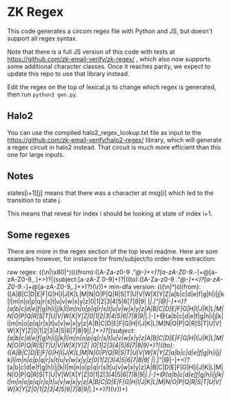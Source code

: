 # ZK Regex

This code generates a circom regex file with Python and JS, but doesn't support all regex syntax.

Note that there is a full JS version of this code with tests at https://github.com/zk-email-verify/zk-regex/ , which also now supports some additional character classes. Once it reaches parity, we expect to update this repo to use that library instead.

Edit the regex on the top of lexical.js to change which regex is generated, then run `python3 gen.py`.

## Halo2

You can use the compiled halo2_regex_lookup.txt file as input to the https://github.com/zk-email-verify/halo2-regex/ library, which will generate a regex circuit in halo2 instead. That circuit is much more efficient than this one for large inputs.

## Notes

states[i+1][j] means that there was a character at msg[i] which led to the transition to state j.

This means that reveal for index i should be looking at state of index i+1.

## Some regexes

There are more in the regex section of the top level readme. Here are som examples however, for instance for from/subject/to order-free extraction:

raw regex: ((\\n|\x80|^)(((from):([A-Za-z0-9 _."@-]+<)?[a-zA-Z0-9_.-]+@[a-zA-Z0-9_.]+>)?|(subject:[a-zA-Z 0-9]+)?|((to):([A-Za-z0-9 _."@-]+<)?[a-zA-Z0-9_.-]+@[a-zA-Z0-9_.]+>)?)(\\r))+
min-dfa version: (((\n|^)(((from):([A|B|C|D|E|F|G|H|I|J|K|L|M|N|O|P|Q|R|S|T|U|V|W|X|Y|Z|a|b|c|d|e|f|g|h|i|j|k|l|m|n|o|p|q|r|s|t|u|v|w|x|y|z|0|1|2|3|4|5|6|7|8|9| |_|.|"|@|-]+<)?[a|b|c|d|e|f|g|h|i|j|k|l|m|n|o|p|q|r|s|t|u|v|w|x|y|z|A|B|C|D|E|F|G|H|I|J|K|L|M|N|O|P|Q|R|S|T|U|V|W|X|Y|Z|0|1|2|3|4|5|6|7|8|9|_|.|-]+@[a|b|c|d|e|f|g|h|i|j|k|l|m|n|o|p|q|r|s|t|u|v|w|x|y|z|A|B|C|D|E|F|G|H|I|J|K|L|M|N|O|P|Q|R|S|T|U|V|W|X|Y|Z|0|1|2|3|4|5|6|7|8|9|_|.]+>)?|(subject:[a|b|c|d|e|f|g|h|i|j|k|l|m|n|o|p|q|r|s|t|u|v|w|x|y|z|A|B|C|D|E|F|G|H|I|J|K|L|M|N|O|P|Q|R|S|T|U|V|W|X|Y|Z| |0|1|2|3|4|5|6|7|8|9]+)?|((to):([A|B|C|D|E|F|G|H|I|J|K|L|M|N|O|P|Q|R|S|T|U|V|W|X|Y|Z|a|b|c|d|e|f|g|h|i|j|k|l|m|n|o|p|q|r|s|t|u|v|w|x|y|z|0|1|2|3|4|5|6|7|8|9| |_|.|"|@|-]+<)?[a|b|c|d|e|f|g|h|i|j|k|l|m|n|o|p|q|r|s|t|u|v|w|x|y|z|A|B|C|D|E|F|G|H|I|J|K|L|M|N|O|P|Q|R|S|T|U|V|W|X|Y|Z|0|1|2|3|4|5|6|7|8|9|_|.|-]+@[a|b|c|d|e|f|g|h|i|j|k|l|m|n|o|p|q|r|s|t|u|v|w|x|y|z|A|B|C|D|E|F|G|H|I|J|K|L|M|N|O|P|Q|R|S|T|U|V|W|X|Y|Z|0|1|2|3|4|5|6|7|8|9|_|.]+>)?)(\r))+)
